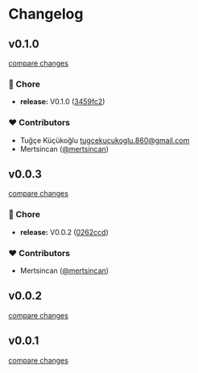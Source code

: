 # Changelog


## v0.1.0

[compare changes](https://github.com/primefaces/primevue-nuxt-module/compare/v0.0.3...v0.1.0)

### 🏡 Chore

- **release:** V0.1.0 ([3459fc2](https://github.com/primefaces/primevue-nuxt-module/commit/3459fc2))

### ❤️ Contributors

- Tuğçe Küçükoğlu <tugcekucukoglu.860@gmail.com>
- Mertsincan ([@mertsincan](http://github.com/mertsincan))

## v0.0.3

[compare changes](https://github.com/primefaces/primevue-nuxt-module/compare/v0.0.1...v0.0.3)

### 🏡 Chore

- **release:** V0.0.2 ([0262ccd](https://github.com/primefaces/primevue-nuxt-module/commit/0262ccd))

### ❤️ Contributors

- Mertsincan ([@mertsincan](http://github.com/mertsincan))

## v0.0.2

[compare changes](https://github.com/primefaces/primevue-nuxt-module/compare/v0.0.1...v0.0.2)

## v0.0.1

[compare changes](https://github.com/primefaces/primevue-nuxt-module/compare/v0.0.2...v0.0.1)


